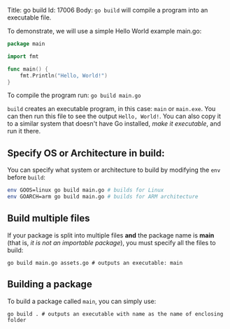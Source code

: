 Title: go build
Id: 17006
Body:
`go build` will compile a program into an executable file.

To demonstrate, we will use a simple Hello World example main.go:

```go
package main

import fmt

func main() {
    fmt.Println("Hello, World!")
}
```

To compile the program run: `go build main.go`

`build` creates an executable program, in this case: `main` or `main.exe`. You can then run this file to see the output `Hello, World!`. You can also copy it to a similar system that doesn't have Go installed, *make it executable*, and run it there.

## Specify OS or Architecture in build:

You can specify what system or architecture to build by modifying the `env` before `build`:

```bash
env GOOS=linux go build main.go # builds for Linux
env GOARCH=arm go build main.go # builds for ARM architecture
```

## Build multiple files

If your package is split into multiple files **and** the package name is **main** (that is, *it is not an importable package*), you must specify all the files to build:

    go build main.go assets.go # outputs an executable: main

## Building a package

To build a package called `main`, you can simply use:

    go build . # outputs an executable with name as the name of enclosing folder
